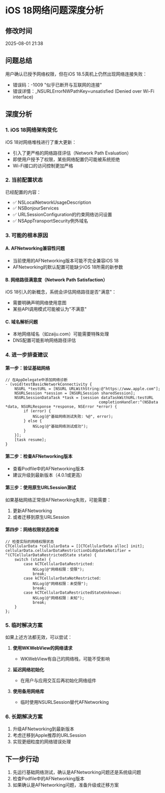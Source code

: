 # iOS 18网络问题深度分析

## 修改时间
2025-08-01 21:38

## 问题总结
用户确认已授予网络权限，但在iOS 18.5真机上仍然出现网络连接失败：
- 错误码：-1009 "似乎已断开与互联网的连接"
- 错误详情：_NSURLErrorNWPathKey=unsatisfied (Denied over Wi-Fi interface)

## 深度分析

### 1. iOS 18网络架构变化
iOS 18对网络堆栈进行了重大更新：
- 引入了更严格的网络路径评估（Network Path Evaluation）
- 即使用户授予了权限，某些网络配置仍可能被系统拒绝
- Wi-Fi接口的访问控制更加严格

### 2. 当前配置状态
已经配置的内容：
- ✅ NSLocalNetworkUsageDescription
- ✅ NSBonjourServices
- ✅ URLSessionConfiguration的约束网络访问设置
- ✅ NSAppTransportSecurity例外域名

### 3. 可能的根本原因

#### A. AFNetworking兼容性问题
- 当前使用的AFNetworking版本可能不完全兼容iOS 18
- AFNetworking的默认配置可能缺少iOS 18所需的新参数

#### B. 网络路径满意度（Network Path Satisfaction）
iOS 18引入的新概念，系统会评估网络路径是否"满意"：
- 需要明确声明网络使用意图
- 某些API调用模式可能被认为"不满意"

#### C. 域名解析问题
- 本地网络域名（如zaiju.com）可能需要特殊处理
- DNS配置可能影响网络路径评估

### 4. 进一步排查建议

#### 第一步：验证基础网络
```objc
// 在AppDelegate中添加网络诊断
- (void)testBasicNetworkConnectivity {
    NSURL *testURL = [NSURL URLWithString:@"https://www.apple.com"];
    NSURLSession *session = [NSURLSession sharedSession];
    NSURLSessionDataTask *task = [session dataTaskWithURL:testURL 
                                         completionHandler:^(NSData *data, NSURLResponse *response, NSError *error) {
        if (error) {
            NSLog(@"基础网络测试失败: %@", error);
        } else {
            NSLog(@"基础网络测试成功");
        }
    }];
    [task resume];
}
```

#### 第二步：检查AFNetworking版本
- 查看Podfile中的AFNetworking版本
- 建议升级到最新版本（4.0.1或更高）

#### 第三步：使用原生URLSession测试
如果基础网络正常但AFNetworking失败，可能需要：
1. 更新AFNetworking
2. 或者迁移到原生URLSession

#### 第四步：网络权限状态检查
```objc
// 检查实际的网络权限状态
CTCellularData *cellularData = [[CTCellularData alloc] init];
cellularData.cellularDataRestrictionDidUpdateNotifier = ^(CTCellularDataRestrictedState state) {
    switch (state) {
        case kCTCellularDataRestricted:
            NSLog(@"网络权限：受限");
            break;
        case kCTCellularDataNotRestricted:
            NSLog(@"网络权限：未受限");
            break;
        case kCTCellularDataRestrictedStateUnknown:
            NSLog(@"网络权限：未知");
            break;
    }
};
```

### 5. 临时解决方案

如果上述方法都无效，可以尝试：

1. **使用WKWebView的网络请求**
   - WKWebView有自己的网络栈，可能不受影响
   
2. **延迟网络初始化**
   - 在用户与应用交互后再初始化网络组件

3. **使用备用网络库**
   - 临时使用NSURLSession替代AFNetworking

### 6. 长期解决方案

1. 升级AFNetworking到最新版本
2. 考虑迁移到Apple推荐的URLSession
3. 实现更细粒度的网络错误处理

## 下一步行动

1. 先运行基础网络测试，确认是AFNetworking问题还是系统级问题
2. 检查Podfile中的AFNetworking版本
3. 如果确认是AFNetworking问题，准备升级或迁移方案